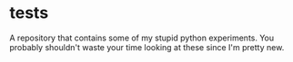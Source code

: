# tests
A repository that contains some of my stupid python experiments. You probably shouldn't waste your time looking at these since I'm pretty new.
